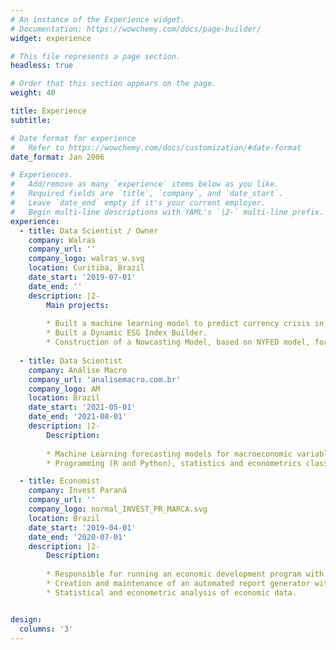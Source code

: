 ```yaml
---
# An instance of the Experience widget.
# Documentation: https://wowchemy.com/docs/page-builder/
widget: experience

# This file represents a page section.
headless: true

# Order that this section appears on the page.
weight: 40

title: Experience
subtitle:

# Date format for experience
#   Refer to https://wowchemy.com/docs/customization/#date-format
date_format: Jan 2006

# Experiences.
#   Add/remove as many `experience` items below as you like.
#   Required fields are `title`, `company`, and `date_start`.
#   Leave `date_end` empty if it's your current employer.
#   Begin multi-line descriptions with YAML's `|2-` multi-line prefix.
experience:
  - title: Data Scientist / Owner
    company: Walras
    company_url: ''
    company_logo: walras_w.svg
    location: Curitiba, Brazil
    date_start: '2019-07-01'
    date_end: ''
    description: |2-
        Main projects:
        
        * Built a machine learning model to predict currency crisis in developing countries.
        * Built a Dynamic ESG Index Builder.
        * Construction of a Nowcasting Model, based on NYFED model, for brazilian GDP (in beta version).
        
  - title: Data Scientist
    company: Análise Macro
    company_url: 'analisemacro.com.br'
    company_logo: AM
    location: Brazil
    date_start: '2021-05-01'
    date_end: '2021-08-01'
    description: |2-
        Description: 
        
        * Machine Learning forecasting models for macroeconomic variables
        * Programming (R and Python), statistics and econometrics classes.

  - title: Economist
    company: Invest Paraná
    company_url: ''
    company_logo: normal_INVEST_PR_MARCA.svg
    location: Brazil
    date_start: '2019-04-01'
    date_end: '2020-07-01'
    description: |2-
        Description: 
        
        * Responsible for running an economic development program with several municipalities in the state of Paraná (PMAI).
        * Creation and maintenance of an automated report generator with economic and demographic statistics of the municipalities.
        * Statistical and econometric analysis of economic data.


design:
  columns: '3'
---
```

